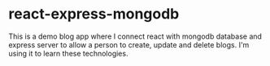 # react-express-mongodb

This is a demo blog app where I connect react with mongodb database and express server to allow a person to create, update and delete blogs. I'm using it to learn these technologies.
